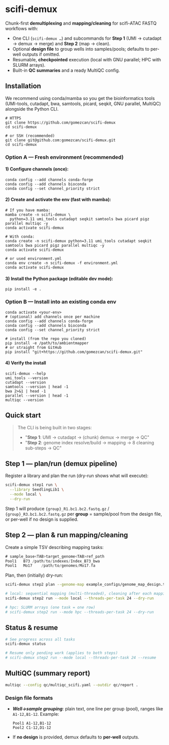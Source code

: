 # scifi-demux

Chunk-first **demultiplexing** and **mapping/cleaning** for scifi-ATAC FASTQ workflows with:

- One CLI (```scifi-demux …```) and subcommands for **Step 1** (UMI → cutadapt → demux → merge) and **Step 2** (map → clean).
- Optional **design file** to group wells into samples/pools; defaults to per-well outputs if omitted.
- Resumable, **checkpointed** execution (local with GNU parallel; HPC with SLURM arrays).
- Built-in **QC summaries** and a ready MultiQC config.

## Installation

We recommend using conda/mamba so you get the bioinformatics tools (UMI-tools, cutadapt, bwa, samtools, picard, seqkit, GNU parallel, MultiQC) alongside the Python CLI.

```
# HTTPS
git clone https://github.com/gomezcan/scifi-demux
cd scifi-demux
```

```
# or SSH (recommended)
git clone git@github.com:gomezcan/scifi-demux.git
cd scifi-demux
```

### Option A — Fresh environment (recommended)

#### 1) Configure channels (once):

```
conda config --add channels conda-forge
conda config --add channels bioconda
conda config --set channel_priority strict
```

#### 2) Create and activate the env (fast with mamba):

```
# If you have mamba:
mamba create -n scifi-demux \
  python=3.11 umi_tools cutadapt seqkit samtools bwa picard pigz parallel multiqc -y
conda activate scifi-demux
```

```
# With conda:
conda create -n scifi-demux python=3.11 umi_tools cutadapt seqkit samtools bwa picard pigz parallel multiqc -y
conda activate scifi-demux
```

```
# or used environment.yml
conda env create -n scifi-demux -f environment.yml
conda activate scifi-demux
```

#### 3) Install the Python package (editable dev mode):

```
pip install -e .
```

### Option B — Install into an existing conda env
```
conda activate <your-env>
# (optional) add channels once per machine
conda config --add channels conda-forge
conda config --add channels bioconda
conda config --set channel_priority strict

# install (from the repo you cloned)
pip install -e /path/to/ambientmapper
# or straight from GitHub
pip install "git+https://github.com/gomezcan/scifi-demux.git"
```

#### 4) Verify the install
```
scifi-demux --help
umi_tools --version
cutadapt --version
samtools --version | head -1
bwa 2>&1 | head -1
parallel --version | head -1
multiqc --version
```


## Quick start

> The CLI is being built in two stages:
>  - "**Step 1**: UMI → cutadapt → (chunk) demux → merge → QC"
>  - "**Step 2**: genome index resolve/build → mapping → 8 cleaning sub-steps → QC"


## Step 1 — plan/run (demux pipeline)
Register a library and plan the run (dry-run shows what will execute):

```bash
scifi-demux step1 run \
  --library SeedlingLib1 \
  --mode local \
  --dry-run
```

Step 1 will produce `{group}_R1.bc1.bc2.fastq.gz` / `{group}_R3.bc1.bc2.fastq.gz` per **group** = sample/pool from the design file, or per-well if no design is supplied.

## Step 2 — plan & run mapping/cleaning
Create a simple TSV describing mapping tasks:
```swift
# sample_base<TAB>target_genome<TAB>ref_path
Pool1	B73	/path/to/indexes/Index_B73_bwa
Pool1	Mo17	/path/to/genomes/Mo17.fa
```

Plan, then (initially) dry-run:

```bash
scifi-demux step2 plan --genome-map example_configs/genome_map_design.tsv

# local: sequential mapping (multi-threaded), cleaning after each mapping
scifi-demux step2 run --mode local --threads-per-task 24 --dry-run

# hpc: SLURM arrays (one task = one row)
# scifi-demux step2 run --mode hpc --threads-per-task 24 --dry-run
```

## Status & resume
```bash
# See progress across all tasks
scifi-demux status

# Resume only pending work (applies to both steps)
# scifi-demux step2 run --mode local --threads-per-task 24 --resume
```

## MultiQC (summary report)
```bash
multiqc --config qc/multiqc_scifi.yaml --outdir qc/report .
```

### Design file formats
- ***Well→sample grouping***: plain text, one line per group (pool), ranges like `A1-12,B1-12`.
  Example:
  ```ngnix
  Pool1	A1-12,B1-12
  Pool2	C1-12,D1-12
  ```
- If **no design** is provided, demux defaults to **per-well** outputs. 


